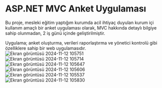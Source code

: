# ASP.NET MVC Anket Uygulaması


Bu proje, mesleki eğitim yaptığım kurumda acil ihtiyaç duyulan kurum içi kullanım amaçlı bir anket uygulaması olarak, MVC hakkında detaylı bilgiye sahip olunmadan, 
2 iş günü içinde geliştirilmiştir. 

Uygulama; anket oluşturma, verileri raporlaştırma ve yönetici kontrolü gibi özelliklere sahip bir web uygulamasıdır.
![Ekran görüntüsü 2024-11-12 105751](https://github.com/user-attachments/assets/14de8940-1909-4110-8488-b5a868682657)
![Ekran görüntüsü 2024-11-12 105714](https://github.com/user-attachments/assets/2619db91-20eb-4d04-8474-ac348792db58)
![Ekran görüntüsü 2024-11-12 105647](https://github.com/user-attachments/assets/3aac2a99-0551-4ffb-ba33-9b4a888daffd)
![Ekran görüntüsü 2024-11-12 105606](https://github.com/user-attachments/assets/d93310f7-185d-421e-8c1a-eed220734e20)
![Ekran görüntüsü 2024-11-12 105537](https://github.com/user-attachments/assets/3c7b6233-0a55-4f76-9a25-733113e5bb88)
![Ekran görüntüsü 2024-11-12 105830](https://github.com/user-attachments/assets/aab9b4e9-1cb6-41b6-a624-87853b89e15b) 

